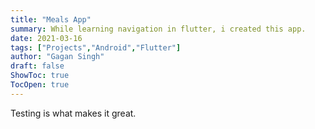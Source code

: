 ```yaml
---
title: "Meals App"
summary: While learning navigation in flutter, i created this app.
date: 2021-03-16
tags: ["Projects","Android","Flutter"]
author: "Gagan Singh"
draft: false
ShowToc: true
TocOpen: true
---
```

Testing is what makes it great.